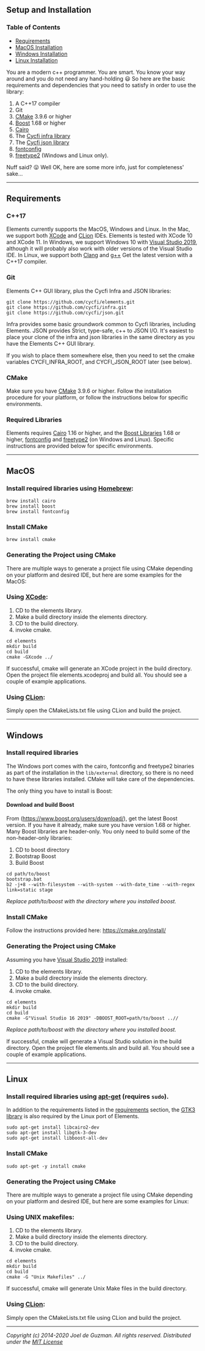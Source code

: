 ## Setup and Installation

### Table of Contents
* [Requirements](#requirements)
* [MacOS Installation](#macos)
* [Windows Installation](#windows)
* [Linux Installation](#linux)

You are a modern c++ programmer. You are smart. You know your way around and
you do not need any hand-holding :smiley: So here are the basic requirements
and dependencies that you need to satisfy in order to use the library:

1. A C++17 compiler
2. Git
3. [CMake](https://cmake.org/) 3.9.6 or higher
4. [Boost](https://www.boost.org/) 1.68 or higher
5. [Cairo](https://cairographics.org/)
6. The [Cycfi infra library](https://github.com/cycfi/infra/)
7. The [Cycfi json library](https://github.com/cycfi/json/)
8. [fontconfig](https://www.freedesktop.org/wiki/Software/fontconfig/)
9. [freetype2](https://www.freetype.org/) (Windows and Linux only).

Nuff said? :stuck_out_tongue: Well OK, here are some more info, just for
completeness' sake...

-------------------------------------------------------------------------------

## Requirements

### C++17

Elements currently supports the MacOS, Windows and Linux. In the Mac, we
support both [XCode](https://developer.apple.com/xcode/) and
[CLion](https://www.jetbrains.com/clion/) IDEs. Elements is tested with XCode
10 and XCode 11. In Windows, we support Windows 10 with [Visual Studio
2019](https://visualstudio.microsoft.com/vs/), although it will probably also
work with older versions of the Visual Studio IDE. In Linux, we support both
[Clang](https://clang.llvm.org/) and [g++](https://gcc.gnu.org/) Get the
latest version with a C++17 compiler.

### Git

Elements C++ GUI library, plus the Cycfi Infra and JSON libraries:

```
git clone https://github.com/cycfi/elements.git
git clone https://github.com/cycfi/infra.git
git clone https://github.com/cycfi/json.git
```

Infra provides some basic groundwork common to Cycfi libraries, including
Elements. JSON provides Strict, type-safe, c++ to JSON I/O.  It's easiest to
place your clone of the infra and json libraries in the same directory as
you have the Elements C++ GUI library.

If you wish to place them somewhere else, then you need to set the cmake
variables CYCFI_INFRA_ROOT, and CYCFI_JSON_ROOT later (see below).

### CMake

Make sure you have [CMake](https://cmake.org/) 3.9.6 or higher. Follow the
installation procedure for your platform, or follow the instructions below
for specific environments.

### Required Libraries

Elements requires [Cairo](https://www.cairographics.org/) 1.16 or higher, and
the [Boost Libraries](https://www.boost.org/) 1.68 or higher,
[fontconfig](https://www.freedesktop.org/wiki/Software/fontconfig/) and
[freetype2](https://www.freetype.org/) (on Windows and Linux). Specific
instructions are provided below for specific environments.

-------------------------------------------------------------------------------

## MacOS

### Install required libraries using [Homebrew](https://brew.sh/):

```
brew install cairo
brew install boost
brew install fontconfig
```

### Install CMake

```
brew install cmake
```

### Generating the Project using CMake

There are multiple ways to generate a project file using CMake depending on
your platform and desired IDE, but here are some examples for the MacOS:

### Using [XCode](https://developer.apple.com/xcode/):

1. CD to the elements library.
2. Make a build directory inside the elements directory.
3. CD to the build directory.
4. invoke cmake.

```
cd elements
mkdir build
cd build
cmake -GXcode ../
```

If successful, cmake will generate an XCode project in the build directory.
Open the project file elements.xcodeproj and build all. You should see a
couple of example applications.

### Using [CLion](https://www.jetbrains.com/clion/):

Simply open the CMakeLists.txt file using CLion and build the project.

-------------------------------------------------------------------------------

## Windows

### Install required libraries

The Windows port comes with the cairo, fontconfig and freetype2 binaries as
part of the installation in the `lib/external` directory, so there is no need
to have these libraries installed. CMake will take care of the dependencies.

The only thing you have to install is Boost:

#### Download and build Boost

From (https://www.boost.org/users/download/), get the latest Boost version.
If you have it already, make sure you have version 1.68 or higher. Many Boost
libraries are header-only. You only need to build some of the non-header-only
libraries:

1. CD to boost directory
2. Bootstrap Boost
3. Build Boost

```
cd path/to/boost
bootstrap.bat
b2 -j+8 --with-filesystem --with-system --with-date_time --with-regex link=static stage
```

*Replace path/to/boost with the directory where you installed boost.*

### Install CMake

Follow the instructions provided here: https://cmake.org/install/

### Generating the Project using CMake

Assuming you have [Visual Studio
2019](https://visualstudio.microsoft.com/vs/) installed:

1. CD to the elements library.
2. Make a build directory inside the elements directory.
3. CD to the build directory.
4. invoke cmake.

```
cd elements
mkdir build
cd build
cmake -G"Visual Studio 16 2019" -DBOOST_ROOT=path/to/boost ..//
```

*Replace path/to/boost with the directory where you installed boost.*

If successful, cmake will generate a Visual Studio solution in the build
directory. Open the project file elements.sln and build all. You should see a
couple of example applications.

-------------------------------------------------------------------------------

## Linux

### Install required libraries using [apt-get](https://linux.die.net/man/8/apt-get) (requires `sudo`).

In addition to the requirements listed in the [requirements](#requirements)
section, the [GTK3 library](https://www.gtk.org/) is also required by the
Linux port of Elements.

```
sudo apt-get install libcairo2-dev
sudo apt-get install libgtk-3-dev
sudo apt-get install libboost-all-dev
```

### Install CMake

```
sudo apt-get -y install cmake
```

### Generating the Project using CMake

There are multiple ways to generate a project file using CMake depending on
your platform and desired IDE, but here are some examples for Linux:

### Using UNIX makefiles:

1. CD to the elements library.
2. Make a build directory inside the elements directory.
3. CD to the build directory.
4. invoke cmake.

```
cd elements
mkdir build
cd build
cmake -G "Unix Makefiles" ../
```

If successful, cmake will generate Unix Make files in the build directory.

### Using [CLion](https://www.jetbrains.com/clion/):

Simply open the CMakeLists.txt file using CLion and build the project.

-------------------------------------------------------------------------------

*Copyright (c) 2014-2020 Joel de Guzman. All rights reserved.*
*Distributed under the [MIT License](https://opensource.org/licenses/MIT)*